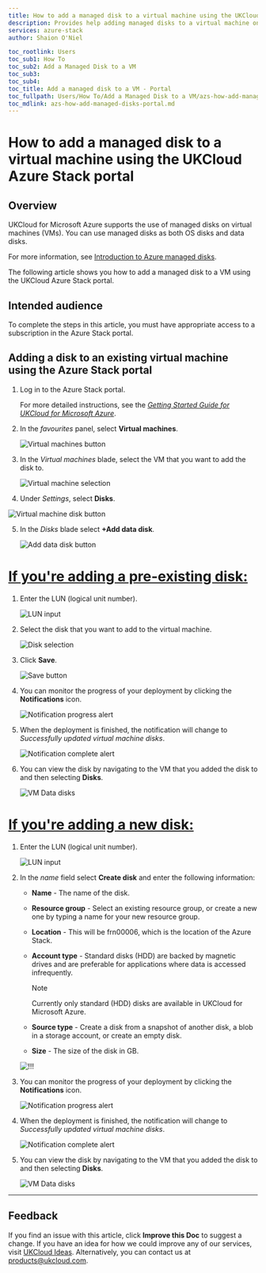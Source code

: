 ```yaml
---
title: How to add a managed disk to a virtual machine using the UKCloud Azure Stack portal | UKCloud Ltd
description: Provides help adding managed disks to a virtual machine on UKCloud for Microsoft Azure
services: azure-stack
author: Shaion O'Niel

toc_rootlink: Users
toc_sub1: How To
toc_sub2: Add a Managed Disk to a VM
toc_sub3:
toc_sub4:
toc_title: Add a managed disk to a VM - Portal
toc_fullpath: Users/How To/Add a Managed Disk to a VM/azs-how-add-managed-disks-portal.md
toc_mdlink: azs-how-add-managed-disks-portal.md
---
```


# How to add a managed disk to a virtual machine using the UKCloud Azure Stack portal

## Overview

UKCloud for Microsoft Azure supports the use of managed disks on virtual machines (VMs). You can use managed disks as both OS disks and data disks.

For more information, see [Introduction to Azure managed disks](https://docs.microsoft.com/en-us/azure/virtual-machines/windows/managed-disks-overview).

The following article shows you how to add a managed disk to a VM using the UKCloud Azure Stack portal.

## Intended audience

To complete the steps in this article, you must have appropriate access to a subscription in the Azure Stack portal.

## Adding a disk to an existing virtual machine using the Azure Stack portal

1. Log in to the Azure Stack portal.

    For more detailed instructions, see the [*Getting Started Guide for UKCloud for Microsoft Azure*](azs-gs.md).

2. In the *favourites* panel, select **Virtual machines**.

    ![Virtual machines button](images/azsp_vmsmenu.png)

3. In the *Virtual machines* blade, select the VM that you want to add the disk to.

    ![Virtual machine selection](images/azs-browser-button-vm-disks.png)

4. Under *Settings*, select **Disks**.

![Virtual machine disk button](images/azs-browser-button-vm-disks-setting.png)

5. In the *Disks* blade select **+Add data disk**.

    ![Add data disk button](images/azs-browser-button-add-disk.png)

# [If you're adding a pre-existing disk:](#tab/tabid-a)

1. Enter the LUN (logical unit number).

    ![LUN input](images/azs-browser-input-disk-lun.png)

2. Select the disk that you want to add to the virtual machine.

    ![Disk selection](images/azs-browser-input-disk-name.png)

3. Click **Save**.

    ![Save button](images/azs-browser-button-save-add-data-disk.png)

4. You can monitor the progress of your deployment by clicking the **Notifications** icon.

    ![Notification progress alert](images/azs-browser-notification-disks-progress.png)

5. When the deployment is finished, the notification will change to *Successfully updated virtual machine disks*.

    ![Notification complete alert](images/azs-browser-notification-disks-complete.png)

6. You can view the disk by navigating to the VM that you added the disk to and then selecting **Disks**.

    ![VM Data disks](images/azs-browser-disks.png)

# [If you're adding a new disk:](#tab/tabid-b)

1. Enter the LUN (logical unit number).

    ![LUN input](images/azs-browser-input-disk-lun.png)

2. In the *name* field select **Create disk** and enter the following information:

    - **Name** - The name of the disk.

    - **Resource group** - Select an existing resource group, or create a new one by typing a name for your new resource group.

    - **Location** - This will be frn00006, which is the location of the Azure Stack.

    - **Account type** - Standard disks (HDD) are backed by magnetic drives and are preferable for applications where data is accessed infrequently.

        > [!Note]
        > Currently only standard (HDD) disks are available in UKCloud for Microsoft Azure.

    - **Source type** - Create a disk from a snapshot of another disk, a blob in a storage account, or create an empty disk.

    - **Size** - The size of the disk in GB.

    ![!!!](images/azs-browser-add-vm-disk.png)

3. You can monitor the progress of your deployment by clicking the **Notifications** icon.

    ![Notification progress alert](images/azs-browser-notification-disks-progress.png)

4. When the deployment is finished, the notification will change to *Successfully updated virtual machine disks*.

    ![Notification complete alert](images/azs-browser-notification-disks-complete.png)

5. You can view the disk by navigating to the VM that you added the disk to and then selecting **Disks**.

    ![VM Data disks](images/azs-browser-disks.png)

***

## Feedback

If you find an issue with this article, click **Improve this Doc** to suggest a change. If you have an idea for how we could improve any of our services, visit [UKCloud Ideas](https://ideas.ukcloud.com). Alternatively, you can contact us at <products@ukcloud.com>.